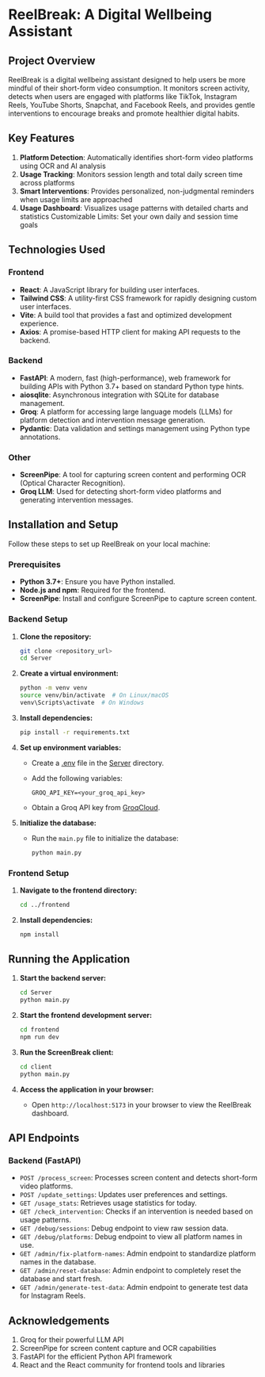 # ReelBreak: A Digital Wellbeing Assistant

## Project Overview

ReelBreak is a digital wellbeing assistant designed to help users be more mindful of their short-form video consumption. It monitors screen activity, detects when users are engaged with platforms like TikTok, Instagram Reels, YouTube Shorts, Snapchat, and Facebook Reels, and provides gentle interventions to encourage breaks and promote healthier digital habits.

## Key Features
1. **Platform Detection**: Automatically identifies short-form video platforms using OCR and AI analysis
2. **Usage Tracking**: Monitors session length and total daily screen time across platforms
3. **Smart Interventions**: Provides personalized, non-judgmental reminders when usage limits are approached
4. **Usage Dashboard**: Visualizes usage patterns with detailed charts and statistics
Customizable Limits: Set your own daily and session time goals

## Technologies Used

### Frontend

-   **React**: A JavaScript library for building user interfaces.
-   **Tailwind CSS**: A utility-first CSS framework for rapidly designing custom user interfaces.
-   **Vite**: A build tool that provides a fast and optimized development experience.
-   **Axios**: A promise-based HTTP client for making API requests to the backend.

### Backend

-   **FastAPI**: A modern, fast (high-performance), web framework for building APIs with Python 3.7+ based on standard Python type hints.
-   **aiosqlite**: Asynchronous integration with SQLite for database management.
-   **Groq**: A platform for accessing large language models (LLMs) for platform detection and intervention message generation.
-   **Pydantic**: Data validation and settings management using Python type annotations.


### Other

-   **ScreenPipe**: A tool for capturing screen content and performing OCR (Optical Character Recognition).
-   **Groq LLM**: Used for detecting short-form video platforms and generating intervention messages.

## Installation and Setup

Follow these steps to set up ReelBreak on your local machine:

### Prerequisites

-   **Python 3.7+**: Ensure you have Python installed.
-   **Node.js and npm**: Required for the frontend.
-   **ScreenPipe**: Install and configure ScreenPipe to capture screen content.

### Backend Setup

1.  **Clone the repository:**

    ```bash
    git clone <repository_url>
    cd Server
    ```

2.  **Create a virtual environment:**

    ```bash
    python -m venv venv
    source venv/bin/activate  # On Linux/macOS
    venv\Scripts\activate  # On Windows
    ```

3.  **Install dependencies:**

    ```bash
    pip install -r requirements.txt
    ```

4.  **Set up environment variables:**

    -   Create a [.env](http://_vscodecontentref_/0) file in the [Server](http://_vscodecontentref_/1) directory.
    -   Add the following variables:

        ```
        GROQ_API_KEY=<your_groq_api_key>
        ```

    -   Obtain a Groq API key from [GroqCloud](https://console.groq.com/keys).

5.  **Initialize the database:**

    -   Run the `main.py` file to initialize the database:

        ```bash
        python main.py
        ```

### Frontend Setup

1.  **Navigate to the frontend directory:**

    ```bash
    cd ../frontend
    ```

2.  **Install dependencies:**

    ```bash
    npm install
    ```

## Running the Application

1.  **Start the backend server:**

    ```bash
    cd Server
    python main.py
    ```

2.  **Start the frontend development server:**

    ```bash
    cd frontend
    npm run dev
    ```

3.  **Run the ScreenBreak client:**

    ```bash
    cd client
    python main.py
    ```

4.  **Access the application in your browser:**

    -   Open `http://localhost:5173` in your browser to view the ReelBreak dashboard.

## API Endpoints

### Backend (FastAPI)

-   `POST /process_screen`: Processes screen content and detects short-form video platforms.
-   `POST /update_settings`: Updates user preferences and settings.
-   `GET /usage_stats`: Retrieves usage statistics for today.
-   `GET /check_intervention`: Checks if an intervention is needed based on usage patterns.
-   `GET /debug/sessions`: Debug endpoint to view raw session data.
-   `GET /debug/platforms`: Debug endpoint to view all platform names in use.
-   `GET /admin/fix-platform-names`: Admin endpoint to standardize platform names in the database.
-   `GET /admin/reset-database`: Admin endpoint to completely reset the database and start fresh.
-   `GET /admin/generate-test-data`: Admin endpoint to generate test data for Instagram Reels.

## Acknowledgements
1. Groq for their powerful LLM API
2. ScreenPipe for screen content capture and OCR capabilities
3. FastAPI for the efficient Python API framework
4. React and the React community for frontend tools and libraries